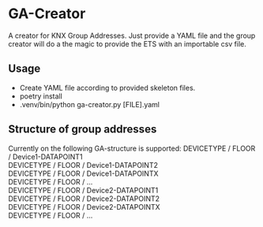 # GA-Creator
A creator for KNX Group Addresses. Just provide a YAML file and the group creator will do a the magic to provide the ETS with an importable csv file.

## Usage
- Create YAML file according to provided skeleton files.
- poetry install
- .venv/bin/python ga-creator.py [FILE].yaml 

## Structure of group addresses
Currently on the following GA-structure is supported:
DEVICETYPE / FLOOR / Device1-DATAPOINT1  
DEVICETYPE / FLOOR / Device1-DATAPOINT2  
DEVICETYPE / FLOOR / Device1-DATAPOINTX  
DEVICETYPE / FLOOR / ...  
DEVICETYPE / FLOOR / Device2-DATAPOINT1  
DEVICETYPE / FLOOR / Device2-DATAPOINT2  
DEVICETYPE / FLOOR / Device2-DATAPOINTX  
DEVICETYPE / FLOOR / ...
